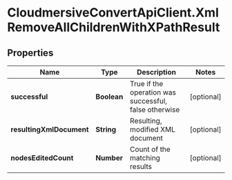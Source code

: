 # CloudmersiveConvertApiClient.XmlRemoveAllChildrenWithXPathResult

## Properties
Name | Type | Description | Notes
------------ | ------------- | ------------- | -------------
**successful** | **Boolean** | True if the operation was successful, false otherwise | [optional] 
**resultingXmlDocument** | **String** | Resulting, modified XML document | [optional] 
**nodesEditedCount** | **Number** | Count of the matching results | [optional] 


